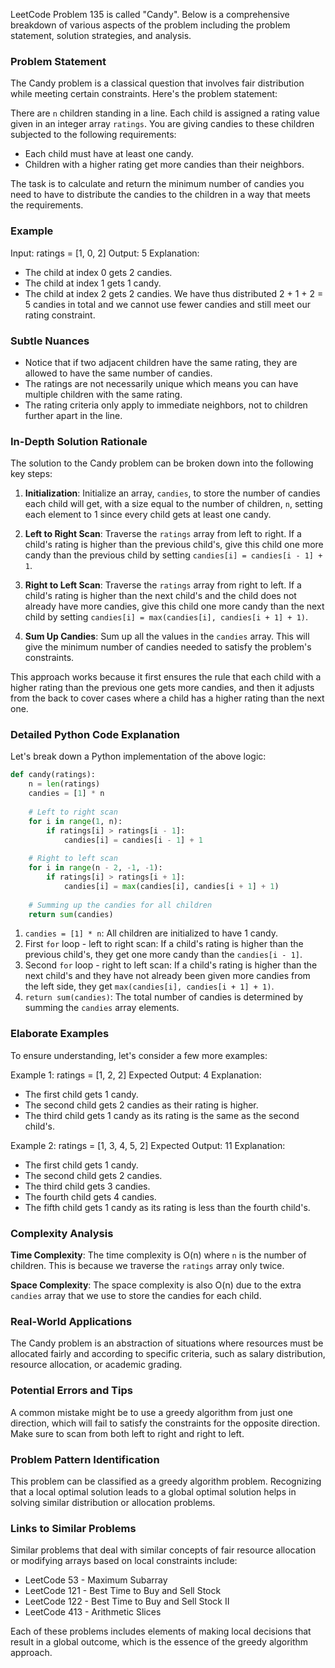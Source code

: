 LeetCode Problem 135 is called "Candy". Below is a comprehensive breakdown of various aspects of the problem including the problem statement, solution strategies, and analysis.

### Problem Statement

The Candy problem is a classical question that involves fair distribution while meeting certain constraints. Here's the problem statement:

There are `n` children standing in a line. Each child is assigned a rating value given in an integer array `ratings`. You are giving candies to these children subjected to the following requirements:
- Each child must have at least one candy.
- Children with a higher rating get more candies than their neighbors.

The task is to calculate and return the minimum number of candies you need to have to distribute the candies to the children in a way that meets the requirements.

### Example

Input: ratings = [1, 0, 2]
Output: 5
Explanation:
- The child at index 0 gets 2 candies.
- The child at index 1 gets 1 candy.
- The child at index 2 gets 2 candies.
We have thus distributed 2 + 1 + 2 = 5 candies in total and we cannot use fewer candies and still meet our rating constraint.

### Subtle Nuances

- Notice that if two adjacent children have the same rating, they are allowed to have the same number of candies.
- The ratings are not necessarily unique which means you can have multiple children with the same rating.
- The rating criteria only apply to immediate neighbors, not to children further apart in the line.

### In-Depth Solution Rationale

The solution to the Candy problem can be broken down into the following key steps:

1. **Initialization**: Initialize an array, `candies`, to store the number of candies each child will get, with a size equal to the number of children, `n`, setting each element to 1 since every child gets at least one candy.

2. **Left to Right Scan**: Traverse the `ratings` array from left to right. If a child's rating is higher than the previous child's, give this child one more candy than the previous child by setting `candies[i] = candies[i - 1] + 1`.

3. **Right to Left Scan**: Traverse the `ratings` array from right to left. If a child's rating is higher than the next child's and the child does not already have more candies, give this child one more candy than the next child by setting `candies[i] = max(candies[i], candies[i + 1] + 1)`.

4. **Sum Up Candies**: Sum up all the values in the `candies` array. This will give the minimum number of candies needed to satisfy the problem's constraints.

This approach works because it first ensures the rule that each child with a higher rating than the previous one gets more candies, and then it adjusts from the back to cover cases where a child has a higher rating than the next one.

### Detailed Python Code Explanation

Let's break down a Python implementation of the above logic:
```python
def candy(ratings):
    n = len(ratings)
    candies = [1] * n
    
    # Left to right scan
    for i in range(1, n):
        if ratings[i] > ratings[i - 1]:
            candies[i] = candies[i - 1] + 1
    
    # Right to left scan
    for i in range(n - 2, -1, -1):
        if ratings[i] > ratings[i + 1]:
            candies[i] = max(candies[i], candies[i + 1] + 1)
    
    # Summing up the candies for all children
    return sum(candies)
```

1. `candies = [1] * n`: All children are initialized to have 1 candy.
2. First `for` loop - left to right scan: If a child's rating is higher than the previous child's, they get one more candy than the `candies[i - 1]`.
3. Second `for` loop - right to left scan: If a child's rating is higher than the next child's and they have not already been given more candies from the left side, they get `max(candies[i], candies[i + 1] + 1)`.
4. `return sum(candies)`: The total number of candies is determined by summing the `candies` array elements.

### Elaborate Examples

To ensure understanding, let's consider a few more examples:

Example 1:
ratings = [1, 2, 2]
Expected Output: 4
Explanation:
- The first child gets 1 candy.
- The second child gets 2 candies as their rating is higher.
- The third child gets 1 candy as its rating is the same as the second child's.

Example 2:
ratings = [1, 3, 4, 5, 2]
Expected Output: 11
Explanation:
- The first child gets 1 candy.
- The second child gets 2 candies.
- The third child gets 3 candies.
- The fourth child gets 4 candies.
- The fifth child gets 1 candy as its rating is less than the fourth child's.

### Complexity Analysis

**Time Complexity**: The time complexity is O(n) where `n` is the number of children. This is because we traverse the `ratings` array only twice.

**Space Complexity**: The space complexity is also O(n) due to the extra `candies` array that we use to store the candies for each child.

### Real-World Applications

The Candy problem is an abstraction of situations where resources must be allocated fairly and according to specific criteria, such as salary distribution, resource allocation, or academic grading.

### Potential Errors and Tips

A common mistake might be to use a greedy algorithm from just one direction, which will fail to satisfy the constraints for the opposite direction. Make sure to scan from both left to right and right to left.

### Problem Pattern Identification

This problem can be classified as a greedy algorithm problem. Recognizing that a local optimal solution leads to a global optimal solution helps in solving similar distribution or allocation problems.

### Links to Similar Problems

Similar problems that deal with similar concepts of fair resource allocation or modifying arrays based on local constraints include:
- LeetCode 53 - Maximum Subarray
- LeetCode 121 - Best Time to Buy and Sell Stock
- LeetCode 122 - Best Time to Buy and Sell Stock II
- LeetCode 413 - Arithmetic Slices

Each of these problems includes elements of making local decisions that result in a global outcome, which is the essence of the greedy algorithm approach.